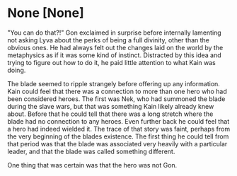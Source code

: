 # None [None]
"You can do that?!" Gon exclaimed in surprise before internally lamenting not asking Lyva about the perks of being a full divinity, other than the obvious ones. He had always felt out the changes laid on the world by the metaphysics as if it was some kind of instinct. Distracted by this idea and trying to figure out how to do it, he paid little attention to what Kain was doing.

The blade seemed to ripple strangely before offering up any information. Kain could feel that there was a connection to more than one hero who had been considered heroes. The first was Nek, who had summoned the blade during the slave wars, but that was something Kain likely already knew about. Before that he could tell that there was a long stretch where the blade had no connection to any heroes. Even further back he could feel that a hero had indeed wielded it. The trace of that story was faint, perhaps from the very beginning of the blades existence. The first thing he could tell from that period was that the blade was associated very heavily with a particular leader, and that the blade was called something different.

One thing that was certain was that the hero was not Gon.
